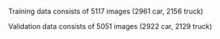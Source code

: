 Training data consists of 5117 images (2961 car, 2156 truck)

Validation data consists of 5051 images (2922 car, 2129 truck)